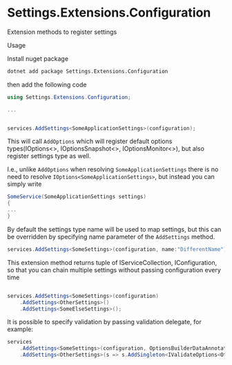 # Settings.Extensions.Configuration
Extension methods to register settings

Usage

Install nuget package
```bash
dotnet add package Settings.Extensions.Configuration
```

then add the following code

```csharp
using Settings.Extensions.Configuration;

...


services.AddSettings<SomeApplicationSettings>(configuration);


```

This will call `AddOptions` which will register default options types(IOptions<>, IOptionsSnapshot<>, IOptionsMonitor<>), but also register settings type as well.

I.e., unlike `AddOptions` when resolving `SomeApplicationSettings` there is no need to resolve `IOptions<SomeApplicationSettings>`, but instead you can simply write
```csharp
SomeService(SomeApplicationSettings settings)
{
...
}
```


By default the settings type name will be used to map settings, but this can be overridden by specifying name parameter of the `AddSettings` method.

```csharp
services.AddSettings<SomeSettings>(configuration, name:"DifferentName");
```

This extension method returns tuple of IServiceCollection, IConfiguration, so that you can chain multiple settings without passing configuration every time

```csharp

services.AddSettings<SomeSettings>(configuration)
    .AddSettings<OtherSettings>()
    .AddSettings<SomeElseSettings>();

```

It is possible to specify validation by passing validation delegate, for example:

```csharp
services
    .AddSettings<SomeSettings>(configuration, OptionsBuilderDataAnnotationsExtensions.ValidateDataAnnotations) // using data annotation
    .AddSettings<OtherSettings>(s => s.AddSingleton<IValidateOptions<OtherSettings>>(new CustomValidation<OtherSettings>>())); // custom validation

```